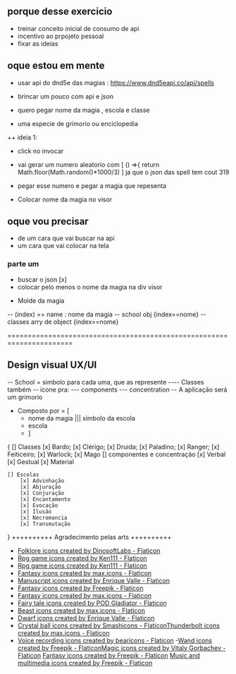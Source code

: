 
## porque desse exercicio 

- treinar conceito inicial de consumo de api
- incentivo ao prpojeto pessoal
- fixar as ideias

## oque estou em mente

- usar api do dnd5e das magias : https://www.dnd5eapi.co/api/spells
- brincar um pouco com api e json
- quero pegar nome da magia , escola e classe

- uma especie de grimorio ou enciclopedia

++ ideia 1: 

- click no invocar 
- vai gerar um numero aleatorio com
[ () =>{
    return Math.floor(Math.random()*1000/3) ]
 ja que o json das spell tem cout 319

- pegar esse numero e pegar a magia que repesenta
- Colocar nome da magia no visor


## oque vou precisar

- de um cara que vai buscar na api
- um cara que vai colocar na tela

### parte um

- buscar o json [x]
- colocar pelo menos o nome da magia na div visor

+ Molde da magia

-- (index) == name : nome da magia
-- school obj {index==nome}
-- classes arry de object {index==nome}

======================================================================

## Design visual UX/UI

-- School = simbolo para cada uma, que as represente
---- Classes também
-- icone pra:
--- components
--- concentration
-- A aplicação será um grimorio 

- Composto por = [
  - nome da magia ||| simbolo da escola
  - escola
  - ]

{
    [] Classes
        [x] Bardo;
        [x] Clérigo;
        [x] Druida;
        [x] Paladino;
        [x] Ranger;
        [x] Feiticeiro;
        [x] Warlock;
        [x] Mago
    [] componentes e concentração
        [x] Verbal 
        [x] Gestual
        [x] Material

    [] Escolas
        [x] Advinhação
        [x] Abjuração
        [x] Conjuração
        [x] Encantamento
        [x] Evocação
        [x] Ilusão
        [x] Necromancia
        [x] Transmutação
     
}
++++++++++ Agradecimento pelas arts ++++++++++ 

- <a href="https://www.flaticon.com/free-icons/folklore" title="folklore icons">Folklore icons created by DinosoftLabs - Flaticon</a>
- <a href="https://www.flaticon.com/free-icons/rpg-game" title="rpg game icons">Rpg game icons created by Ken111 - Flaticon</a>
- <a href="https://www.flaticon.com/free-icons/rpg-game" title="rpg game icons">Rpg game icons created by Ken111 - Flaticon</a>
- <a href="https://www.flaticon.com/free-icons/fantasy" title="fantasy icons">Fantasy icons created by max.icons - Flaticon</a>
- <a href="https://www.flaticon.com/free-icons/manuscript" title="manuscript icons">Manuscript icons created by Enrique Valle - Flaticon</a>
- <a href="https://www.flaticon.com/free-icons/fantasy" title="fantasy icons">Fantasy icons created by Freepik - Flaticon</a>
- <a href="https://www.flaticon.com/free-icons/fantasy" title="fantasy icons">Fantasy icons created by max.icons - Flaticon</a>
- <a href="https://www.flaticon.com/free-icons/fairy-tale" title="fairy tale icons">Fairy tale icons created by POD Gladiator - Flaticon</a>
- <a href="https://www.flaticon.com/free-icons/beast" title="beast icons">Beast icons created by max.icons - Flaticon</a>
- <a href="https://www.flaticon.com/free-icons/dwarf" title="dwarf icons">Dwarf icons created by Enrique Valle - Flaticon</a>
- <a href="https://www.flaticon.com/free-icons/crystal-ball" title="crystal ball icons">Crystal ball icons created by Smashicons - Flaticon</a><a href="https://www.flaticon.com/free-icons/thunderbolt" title="thunderbolt icons">Thunderbolt icons created by max.icons - Flaticon</a>
- <a href="https://www.flaticon.com/free-icons/voice-recording" title="voice recording icons">Voice recording icons created by bearicons - Flaticon</a>
-<a href="https://www.flaticon.com/free-icons/wand" title="wand icons">Wand icons created by Freepik - Flaticon</a><a href="https://www.flaticon.com/free-icons/magic" title="magic icons">Magic icons created by Vitaly Gorbachev - Flaticon</a>
<a href="https://www.flaticon.com/free-icons/fantasy" title="fantasy icons">Fantasy icons created by Freepik - Flaticon</a>
<a href="https://www.flaticon.com/free-icons/music-and-multimedia" title="music and multimedia icons">Music and multimedia icons created by Freepik - Flaticon</a>
